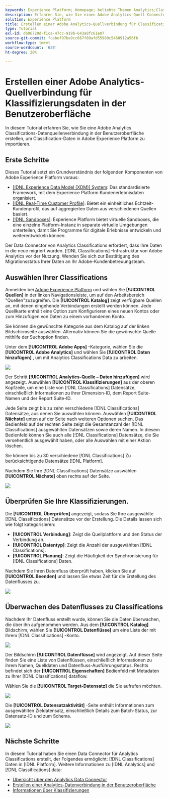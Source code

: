 ```yaml
---
keywords: Experience Platform; Homepage; beliebte Themen Analytics;Classifications
description: Erfahren Sie, wie Sie einen Adobe Analytics-Quell-Connector über die Benutzeroberfläche erstellen, um Klassifizierungsdaten in Adobe Experience Platform zu importieren.
solution: Experience Platform
title: Erstellen einer Adobe Analytics-Quellverbindung für Classification-Daten in der Benutzeroberfläche
type: Tutorial
exl-id: d606720d-f1ca-47cc-919b-643a8fc61e07
source-git-commit: fcebef97ba9cc667f80afd55980c5460912a56fb
workflow-type: tm+mt
source-wordcount: '628'
ht-degree: 20%

---
```


# Erstellen einer Adobe Analytics-Quellverbindung für Klassifizierungsdaten in der Benutzeroberfläche

In diesem Tutorial erfahren Sie, wie Sie eine Adobe Analytics Classifications-Datenquellenverbindung in der Benutzeroberfläche erstellen, um Classification-Daten in Adobe Experience Platform zu importieren.

## Erste Schritte

Dieses Tutorial setzt ein Grundverständnis der folgenden Komponenten von Adobe Experience Platform voraus:

* [[!DNL Experience Data Model (XDM)] System](../../../../../xdm/home.md): Das standardisierte Framework, mit dem Experience Platform Kundenerlebnisdaten organisiert.
* [[!DNL Real-Time Customer Profile]](../../../../../profile/home.md): Bietet ein einheitliches Echtzeit-Kundenprofil, das auf aggregierten Daten aus verschiedenen Quellen basiert.
* [[!DNL Sandboxes]](../../../../../sandboxes/home.md): Experience Platform bietet virtuelle Sandboxes, die eine einzelne Platform-Instanz in separate virtuelle Umgebungen unterteilen, damit Sie Programme für digitale Erlebnisse entwickeln und weiterentwickeln können.

Der Data Connector von Analytics Classifications erfordert, dass Ihre Daten in die neue migriert wurden. [!DNL Classifications] -Infrastruktur von Adobe Analytics vor der Nutzung. Wenden Sie sich zur Bestätigung des Migrationsstatus Ihrer Daten an Ihr Adobe-Kundenbetreuungsteam.

## Auswählen Ihrer Classifications

Anmelden bei [Adobe Experience Platform](https://platform.adobe.com) und wählen Sie **[!UICONTROL Quellen]** in der linken Navigationsleiste, um auf den Arbeitsbereich &quot;Quellen&quot;zuzugreifen. Die **[!UICONTROL Katalog]** zeigt verfügbare Quellen an, mit denen eingehende Verbindungen erstellt werden können. Jede Quellkarte enthält eine Option zum Konfigurieren eines neuen Kontos oder zum Hinzufügen von Daten zu einem vorhandenen Konto.

Sie können die gewünschte Kategorie aus dem Katalog auf der linken Bildschirmseite auswählen. Alternativ können Sie die gewünschte Quelle mithilfe der Suchoption finden.

Unter dem **[!UICONTROL Adobe Apps]** -Kategorie, wählen Sie die **[!UICONTROL Adobe Analytics]** und wählen Sie **[!UICONTROL Daten hinzufügen]** , um mit Analytics Classifications Data zu arbeiten.

![](../../../../images/tutorials/create/classifications/catalog.png)

Der Schritt **[!UICONTROL Analytics-Quelle – Daten hinzufügen]** wird angezeigt. Auswählen **[!UICONTROL Klassifizierungen]** aus der oberen Kopfzeile, um eine Liste von [!DNL Classifications] Datensätze, einschließlich Informationen zu ihrer Dimension-ID, dem Report Suite-Namen und der Report Suite-ID.

Jede Seite zeigt bis zu zehn verschiedene [!DNL Classifications] Datensätze, aus denen Sie auswählen können. Auswählen **[!UICONTROL Nächste]** unten auf der Seite nach weiteren Optionen suchen. Das Bedienfeld auf der rechten Seite zeigt die Gesamtanzahl der [!DNL Classifications] ausgewählten Datensätzen sowie deren Namen. In diesem Bedienfeld können Sie auch alle [!DNL Classifications] Datensätze, die Sie versehentlich ausgewählt haben, oder alle Auswahlen mit einer Aktion löschen.

Sie können bis zu 30 verschiedene [!DNL Classifications] Zu berücksichtigende Datensätze [!DNL Platform].

Nachdem Sie Ihre [!DNL Classifications] Datensätze auswählen **[!UICONTROL Nächste]** oben rechts auf der Seite.

![](../../../../images/tutorials/create/classifications/add-data.png)

## Überprüfen Sie Ihre Klassifizierungen.

Die **[!UICONTROL Überprüfen]** angezeigt, sodass Sie Ihre ausgewählte [!DNL Classifications] Datensätze vor der Erstellung. Die Details lassen sich wie folgt kategorisieren:

* **[!UICONTROL Verbindung]**: Zeigt die Quellplattform und den Status der Verbindung an.
* **[!UICONTROL Datentyp]**: Zeigt die Anzahl der ausgewählten [!DNL Classifications].
* **[!UICONTROL Planung]**: Zeigt die Häufigkeit der Synchronisierung für [!DNL Classifications] Daten.

Nachdem Sie Ihren Datenfluss überprüft haben, klicken Sie auf **[!UICONTROL Beenden]** und lassen Sie etwas Zeit für die Erstellung des Datenflusses zu.

![](../../../../images/tutorials/create/classifications/review.png)

## Überwachen des Datenflusses zu Classifications

Nachdem Ihr Datenfluss erstellt wurde, können Sie die Daten überwachen, die über ihn aufgenommen werden. Aus dem **[!UICONTROL Katalog]** Bildschirm, wählen Sie **[!UICONTROL Datenflüsse]** um eine Liste der mit Ihrem [!DNL Classifications] -Konto.

![](../../../../images/tutorials/create/classifications/dataflows.png)

Der Bildschirm **[!UICONTROL Datenflüsse]** wird angezeigt. Auf dieser Seite finden Sie eine Liste von Datenflüssen, einschließlich Informationen zu ihrem Namen, Quelldaten und Datenfluss-Ausführungsstatus. Rechts befindet sich der **[!UICONTROL Eigenschaften]** Bedienfeld mit Metadaten zu Ihrer [!DNL Classifications] dataflow.

Wählen Sie die **[!UICONTROL Target-Datensatz]** die Sie aufrufen möchten.

![](../../../../images/tutorials/create/classifications/list-of-dataflows.png)

Die **[!UICONTROL Datensatzaktivität]** -Seite enthält Informationen zum ausgewählten Zieldatensatz, einschließlich Details zum Batch-Status, zur Datensatz-ID und zum Schema.

![](../../../../images/tutorials/create/classifications/dataset.png)

## Nächste Schritte

In diesem Tutorial haben Sie einen Data Connector für Analytics Classifications erstellt, der Folgendes ermöglicht: [!DNL Classifications] Daten in [!DNL Platform]. Weitere Informationen zu [!DNL Analytics] und [!DNL Classifications] data:

* [Übersicht über den Analytics Data Connector](../../../../connectors/adobe-applications/analytics.md)
* [Erstellen einer Analytics-Datenverbindung in der Benutzeroberfläche](./analytics.md)
* [Informationen über Klassifizierungen](https://experienceleague.adobe.com/docs/analytics/components/classifications/c-classifications.html?lang=de)
